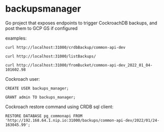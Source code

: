 # backupsmanager

Go project that exposes endpoints to trigger CockroachDB backups, and post them to GCP GS if configured

examples:

```
curl http://localhost:31000/crdbBackup/common-api-dev

curl http://localhost:31000/listBackups/

curl http://localhost:31000/fromBucket/common-api-dev_2022_01_04-101602.98
```

Cockroach user:

```
CREATE USER backups_manager;

GRANT admin TO backups_manager;
```

Cockroach restore command using CRDB sql client:

```
RESTORE DATABASE pg_commonapi FROM 'http://192.168.64.1.nip.io:31000/backups/common-api-dev/2022/01/24-163045.99';
```